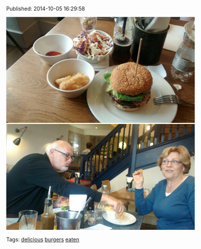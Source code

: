


Published: 2014-10-05 16:29:58

![](99234602337-0.jpg)
![](99234602337-1.jpg)

Tags: [delicious](tag-delicious.md) [burgers](tag-burgers.md) [eaten](tag-eaten.md)
